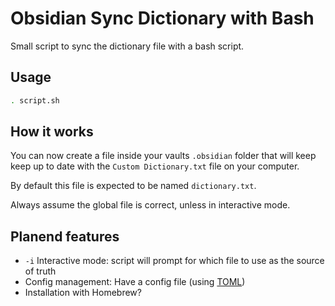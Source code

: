 # Obsidian Sync Dictionary with Bash

Small script to sync the dictionary file with a bash script.

## Usage
```bash
. script.sh
```

## How it works

You can now create a file inside your vaults `.obsidian` folder that will keep keep up to date with the `Custom Dictionary.txt` file on your computer.

By default this file is expected to be named `dictionary.txt`.

Always assume the global file is correct, unless in interactive mode.

## Planend features

- `-i` Interactive mode: script will prompt for which file to use as the source of truth
- Config management: Have a config file (using [TOML](https://toml.io/en/))
- Installation with Homebrew?
